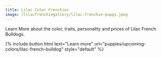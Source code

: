 ```yaml
---
title: Lilac Color Frenchies
image: /lilacfrenchiegallery/lilac-frenchie-puppy.jpeg
---
```


Learn More about the color, traits, personality and prices of Lilac French Bulldogs.


{% include button.html text="Learn more" url="puppies/upcoming-colors/lilac-french-bulldog" style="default" %}